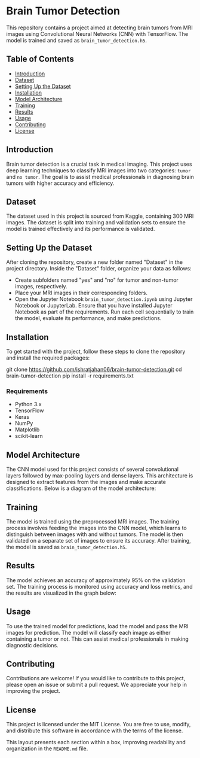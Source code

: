 
# Brain Tumor Detection

This repository contains a project aimed at detecting brain tumors from MRI images using Convolutional Neural Networks (CNN) with TensorFlow. The model is trained and saved as `brain_tumor_detection.h5`.

## Table of Contents
- [Introduction](#introduction)
- [Dataset](#dataset)
- [Setting Up the Dataset](#dataset)
- [Installation](#installation)
- [Model Architecture](#model-architecture)
- [Training](#training)
- [Results](#results)
- [Usage](#usage)
- [Contributing](#contributing)
- [License](#license)

## Introduction
Brain tumor detection is a crucial task in medical imaging. This project uses deep learning techniques to classify MRI images into two categories: `tumor` and `no tumor`. The goal is to assist medical professionals in diagnosing brain tumors with higher accuracy and efficiency.

## Dataset
The dataset used in this project is sourced from Kaggle, containing 300 MRI images. The dataset is split into training and validation sets to ensure the model is trained effectively and its performance is validated.

## Setting Up the Dataset
After cloning the repository, create a new folder named "Dataset" in the project directory. Inside the "Dataset" folder, organize your data as follows:
- Create subfolders named "yes" and "no" for tumor and non-tumor images, respectively.
- Place your MRI images in their corresponding folders.
- Open the Jupyter Notebook `brain_tumor_detection.ipynb` using Jupyter Notebook or JupyterLab. Ensure that you have installed Jupyter Notebook as part of the requirements.
Run each cell sequentially to train the model, evaluate its performance, and make predictions.

## Installation
To get started with the project, follow these steps to clone the repository and install the required packages:

git clone https://github.com/ishratjahan06/brain-tumor-detection.git
cd brain-tumor-detection
pip install -r requirements.txt


### Requirements
- Python 3.x
- TensorFlow
- Keras
- NumPy
- Matplotlib
- scikit-learn

## Model Architecture
The CNN model used for this project consists of several convolutional layers followed by max-pooling layers and dense layers. This architecture is designed to extract features from the images and make accurate classifications. Below is a diagram of the model architecture:

## Training
The model is trained using the preprocessed MRI images. The training process involves feeding the images into the CNN model, which learns to distinguish between images with and without tumors. The model is then validated on a separate set of images to ensure its accuracy. After training, the model is saved as `brain_tumor_detection.h5`.

## Results
The model achieves an accuracy of approximately 95% on the validation set. The training process is monitored using accuracy and loss metrics, and the results are visualized in the graph below:

## Usage
To use the trained model for predictions, load the model and pass the MRI images for prediction. The model will classify each image as either containing a tumor or not. This can assist medical professionals in making diagnostic decisions.

## Contributing
Contributions are welcome! If you would like to contribute to this project, please open an issue or submit a pull request. We appreciate your help in improving the project.

## License
This project is licensed under the MIT License. You are free to use, modify, and distribute this software in accordance with the terms of the license.

This layout presents each section within a box, improving readability and organization in the `README.md` file.
